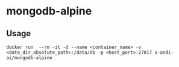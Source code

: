 # mongodb-alpine

## Usage

```
docker run  --rm -it -d --name <container_name> -v <data_dir_absolute_path>:/data/db -p <host_port>:27017 x-andi-ai/mongodb-alpine
```
